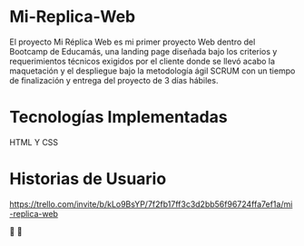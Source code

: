 # Mi-Replica-Web

El proyecto Mi Réplica Web es mi primer proyecto Web dentro del Bootcamp de Educamás, 
una landing page diseñada bajo los criterios y requerimientos técnicos exigidos por el cliente 
donde se llevó acabo la maquetación y el despliegue bajo la metodología ágil SCRUM 
con un tiempo de finalización y entrega del proyecto de 3 días hábiles.

# Tecnologías Implementadas

HTML Y CSS

# Historias de Usuario

https://trello.com/invite/b/kLo9BsYP/7f2fb17ff3c3d2bb56f96724ffa7ef1a/mi-replica-web

:paperclip:
:open_file_folder:
